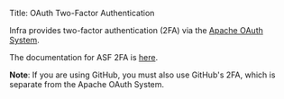 Title: OAuth Two-Factor Authentication 

Infra provides two-factor authentication (2FA) via the <a href="https://oauth.apache.org" target="_blank">Apache OAuth System</a>. 

The documentation for ASF 2FA is <a href="https://oauth.apache.org/api.html" target="_blank">here</a>.

**Note**: If you are using GitHub, you must also use GitHub's 2FA, which is separate from the Apache OAuth System.




